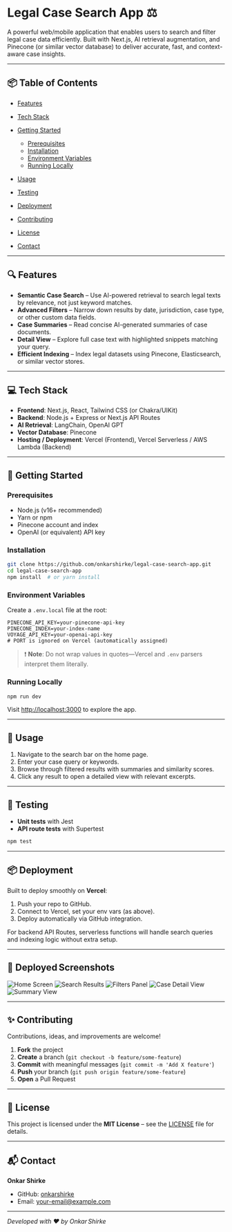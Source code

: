 # Legal Case Search App ⚖️

A powerful web/mobile application that enables users to search and filter legal case data efficiently. Built with Next.js, AI retrieval augmentation, and Pinecone (or similar vector database) to deliver accurate, fast, and context-aware case insights.

---

## 📦 Table of Contents

* [Features](#-features)
* [Tech Stack](#-tech-stack)
* [Getting Started](#-getting-started)

  * [Prerequisites](#prerequisites)
  * [Installation](#installation)
  * [Environment Variables](#environment-variables)
  * [Running Locally](#running-locally)
* [Usage](#-usage)
* [Testing](#-testing)
* [Deployment](#-deployment)
* [Contributing](#-contributing)
* [License](#-license)
* [Contact](#-contact)

---

## 🔍 Features

* **Semantic Case Search** – Use AI-powered retrieval to search legal texts by relevance, not just keyword matches.
* **Advanced Filters** – Narrow down results by date, jurisdiction, case type, or other custom data fields.
* **Case Summaries** – Read concise AI-generated summaries of case documents.
* **Detail View** – Explore full case text with highlighted snippets matching your query.
* **Efficient Indexing** – Index legal datasets using Pinecone, Elasticsearch, or similar vector stores.

---

## 💻 Tech Stack

* **Frontend**: Next.js, React, Tailwind CSS (or Chakra/UIKit)
* **Backend**: Node.js + Express or Next.js API Routes
* **AI Retrieval**: LangChain, OpenAI GPT
* **Vector Database**: Pinecone
* **Hosting / Deployment**: Vercel (Frontend), Vercel Serverless / AWS Lambda (Backend)

---

## 🚀 Getting Started

### Prerequisites

* Node.js (v16+ recommended)
* Yarn or npm
* Pinecone account and index
* OpenAI (or equivalent) API key

### Installation

```bash
git clone https://github.com/onkarshirke/legal-case-search-app.git
cd legal-case-search-app
npm install  # or yarn install
```

### Environment Variables

Create a `.env.local` file at the root:

```dotenv
PINECONE_API_KEY=your-pinecone-api-key
PINECONE_INDEX=your-index-name
VOYAGE_API_KEY=your-openai-api-key
# PORT is ignored on Vercel (automatically assigned)
```

> ❗ **Note**: Do not wrap values in quotes—Vercel and `.env` parsers interpret them literally.

### Running Locally

```bash
npm run dev
```

Visit [http://localhost:3000](http://localhost:3000) to explore the app.

---

## 🧠 Usage

1. Navigate to the search bar on the home page.
2. Enter your case query or keywords.
3. Browse through filtered results with summaries and similarity scores.
4. Click any result to open a detailed view with relevant excerpts.

---

## 🧪 Testing

* **Unit tests** with Jest
* **API route tests** with Supertest

```bash
npm test
```

---

## 📦 Deployment

Built to deploy smoothly on **Vercel**:

1. Push your repo to GitHub.
2. Connect to Vercel, set your env vars (as above).
3. Deploy automatically via GitHub integration.

For backend API Routes, serverless functions will handle search queries and indexing logic without extra setup.

---

## 📸 Deployed Screenshots

![Home Screen](https://github.com/onkarshirke/legal-case-search-app/blob/main/public/legala.png?raw=true)
![Search Results](https://github.com/onkarshirke/legal-case-search-app/blob/main/public/legalb.png?raw=true)
![Filters Panel](https://github.com/onkarshirke/legal-case-search-app/blob/main/public/legalc.png?raw=true)
![Case Detail View](https://github.com/onkarshirke/legal-case-search-app/blob/main/public/legald.png?raw=true)
![Summary View](https://github.com/onkarshirke/legal-case-search-app/blob/main/public/legale.png?raw=true)

---

## ✨ Contributing

Contributions, ideas, and improvements are welcome!

1. **Fork** the project
2. **Create** a branch (`git checkout -b feature/some-feature`)
3. **Commit** with meaningful messages (`git commit -m 'Add X feature'`)
4. **Push** your branch (`git push origin feature/some-feature`)
5. **Open** a Pull Request

---

## 📝 License

This project is licensed under the **MIT License** – see the [LICENSE](LICENSE) file for details.

---

## 📬 Contact

**Onkar Shirke**

* GitHub: [onkarshirke](https://github.com/onkarshirke)
* Email: [your-email@example.com](mailto:your-email@example.com)

---
*Developed with ❤️ by Onkar Shirke*
